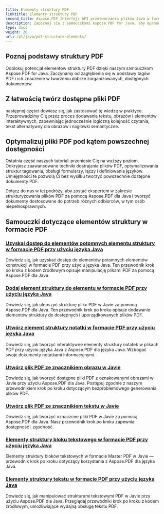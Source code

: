 ```yaml
---
title: Elementy struktury PDF
linktitle: Elementy struktury PDF
second_title: Aspose.PDF Interfejs API przetwarzania plików Java w formacie Java
description: Zapoznaj się z samouczkami Aspose.PDF for Java, aby opanować elementy struktury PDF. Twórz uporządkowane, dostępne pliki PDF bez wysiłku.
type: docs
weight: 20
url: /pl/java/pdf-structure-elements/
---
```


## Poznaj podstawy struktury PDF

Odblokuj potencjał elementów struktury PDF dzięki naszym samouczkom Aspose.PDF for Java. Zaczynamy od zagłębienia się w podstawy tagów PDF i ich znaczenie w tworzeniu dobrze zorganizowanych, dostępnych dokumentów. 

## Z łatwością twórz dostępne pliki PDF

następnej części dowiesz się, jak zastosować tę wiedzę w praktyce. Przeprowadzimy Cię przez proces dodawania tekstu, obrazów i elementów interaktywnych, zapewniając jednocześnie logiczną kolejność czytania, tekst alternatywny dla obrazów i nagłówki semantyczne. 

## Optymalizuj pliki PDF pod kątem powszechnej dostępności

Ostatnia część naszych tutoriali przeniesie Cię na wyższy poziom. Odkryjesz zaawansowane techniki dostrajania plików PDF, optymalizowania struktur tagowania, obsługi formularzy, łączy i definiowania języków. Umiejętności te pozwolą Ci bez wysiłku tworzyć powszechnie dostępne dokumenty PDF.

Dołącz do nas w tej podróży, aby zostać ekspertem w zakresie strukturyzowania plików PDF za pomocą Aspose.PDF dla Java i tworzyć dokumenty dostosowane do potrzeb różnych odbiorców, w tym osób niepełnosprawnych.
## Samouczki dotyczące elementów struktury w formacie PDF
### [Uzyskaj dostęp do elementów potomnych elementu struktury w formacie PDF przy użyciu języka Java](./access-children-elements-of-structure-element-in-pdf-using-java/)
Dowiedz się, jak uzyskać dostęp do elementów potomnych elementów konstrukcji w formacie PDF przy użyciu języka Java. Ten przewodnik krok po kroku z kodem źródłowym opisuje manipulację plikami PDF za pomocą Aspose.PDF dla Java.
### [Dodaj element struktury do elementu w formacie PDF przy użyciu języka Java](./add-structure-element-into-element-in-pdf-using-java/)
Dowiedz się, jak ulepszyć strukturę pliku PDF w Javie za pomocą Aspose.PDF dla Java. Ten przewodnik krok po kroku opisuje dodawanie elementów struktury do dostępnych i uporządkowanych plików PDF.
### [Utwórz element struktury notatki w formacie PDF przy użyciu języka Java](./create-note-structure-element-in-pdf-using-java/)
Dowiedz się, jak tworzyć interaktywne elementy struktury notatek w plikach PDF przy użyciu języka Java z Aspose.PDF dla języka Java. Wzbogać swoje dokumenty notatkami informacyjnymi.
### [Utwórz plik PDF ze znacznikiem obrazu w Javie](./create-pdf-with-tagged-image-in-java/)
Dowiedz się, jak tworzyć dostępne pliki PDF z oznakowanymi obrazami w Javie przy użyciu Aspose.PDF dla Java. Postępuj zgodnie z naszym przewodnikiem krok po kroku dotyczącym bezproblemowego generowania plików PDF.
### [Utwórz plik PDF ze znacznikiem tekstu w Javie](./create-pdf-with-tagged-text-in-java/)
Dowiedz się, jak tworzyć oznaczone pliki PDF w Javie za pomocą Aspose.PDF dla Java. Nasz przewodnik krok po kroku zapewnia dostępność i zgodność.
### [Elementy struktury bloku tekstowego w formacie PDF przy użyciu języka Java](./text-block-structure-elements-in-pdf-using-java/)
Elementy struktury bloków tekstowych w formacie Master PDF w Javie — przewodnik krok po kroku dotyczący korzystania z Aspose.PDF dla języka Java.
### [Elementy struktury tekstu w formacie PDF przy użyciu języka Java](./text-structure-elements-in-pdf-using-java/)
Dowiedz się, jak manipulować strukturami tekstowymi PDF w Javie przy użyciu Aspose.PDF dla Java. Przeglądaj przewodniki krok po kroku z kodem źródłowym, umożliwiające wydajną obsługę tekstu PDF.